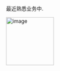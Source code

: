 最近熟悉业务中.

<img width="131" alt="image" src="https://github.com/user-attachments/assets/3805bdee-eccc-441c-832a-4ba088291465" />
